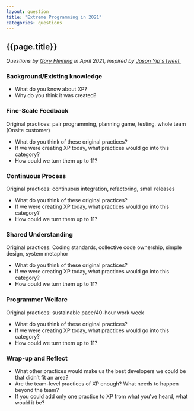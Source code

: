 ```yaml
---
layout: question
title: "Extreme Programming in 2021"
categories: questions
---
```


<h2>{{page.title}}</h2>

<p><em>Questions by <a href="https://twitter.com/garyfleming">Gary Fleming</a> in April 2021, inspired by <a href="https://twitter.com/jchyip/status/1370723570586898436">Jason Yip's tweet.</a></em></p>

<h3>Background/Existing knowledge</h3>

<ul>
  <li>What do you know about XP?</li>
  <li>Why do you think it was created?</li>
</ul>

<h3>Fine-Scale Feedback</h3>

Original practices: pair programming, planning game, testing, whole team (Onsite customer)

<ul>
  <li>What do you think of these original practices?</li>
  <li>If we were creating XP today, what practices would go into this category?</li>
  <li>How could we turn them up to 11?</li>
</ul>

<h3>Continuous Process</h3>

Original practices: continuous integration, refactoring, small releases

<ul>
  <li>What do you think of these original practices?</li>
  <li>If we were creating XP today, what practices would go into this category?</li>
  <li>How could we turn them up to 11?</li>
</ul>


<h3>Shared Understanding</h3>

Original practices: Coding standards, collective code ownership, simple design, system metaphor

<ul>
  <li>What do you think of these original practices?</li>
  <li>If we were creating XP today, what practices would go into this category?</li>
  <li>How could we turn them up to 11?</li>
</ul>


<h3>Programmer Welfare</h3>

Original practices: sustainable pace/40-hour work week

<ul>
  <li>What do you think of these original practices?</li>
  <li>If we were creating XP today, what practices would go into this category?</li>
  <li>How could we turn them up to 11?</li>
</ul>

<h3>Wrap-up and Reflect</h3>

<ul>
  <li>What other practices would make us the best developers we could be that didn’t fit an area?</li>
<li>Are the team-level practices of XP enough? What needs to happen beyond the team?</li>
<li>If you could add only one practice to XP from what you've heard, what would it be?</li>
</ul>
